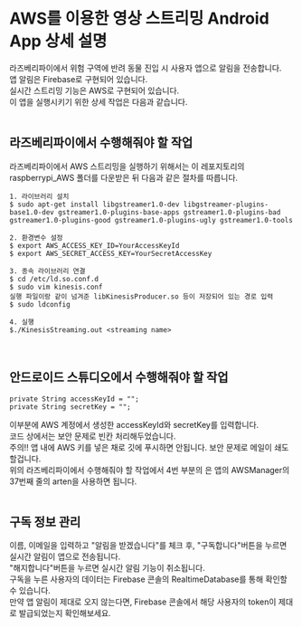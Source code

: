 # AWS를 이용한 영상 스트리밍 Android App 상세 설명
라즈베리파이에서 위험 구역에 반려 동물 진입 시 사용자 앱으로 알림을 전송합니다.<br>
앱 알림은 Firebase로 구현되어 있습니다.<br>
실시간 스트리밍 기능은 AWS로 구현되어 있습니다.<br>
이 앱을 실행시키기 위한 상세 작업은 다음과 같습니다. <br>
<br>

## 라즈베리파이에서 수행해줘야 할 작업
라즈베리파이에서 AWS 스트리밍을 실행하기 위해서는 이 레포지토리의 raspberrypi_AWS 폴더를 다운받은 뒤 다음과 같은 절차를 따릅니다.<br>
```
1. 라이브러리 설치
$ sudo apt-get install libgstreamer1.0-dev libgstreamer-plugins-base1.0-dev gstreamer1.0-plugins-base-apps gstreamer1.0-plugins-bad gstreamer1.0-plugins-good gstreamer1.0-plugins-ugly gstreamer1.0-tools

2. 환경변수 설정
$ export AWS_ACCESS_KEY_ID=YourAccessKeyId
$ export AWS_SECRET_ACCESS_KEY=YourSecretAccessKey

3. 종속 라이브러리 연결
$ cd /etc/ld.so.conf.d
$ sudo vim kinesis.conf
실행 파일이랑 같이 넘겨준 libKinesisProducer.so 등이 저장되어 있는 경로 입력
$ sudo ldconfig

4. 실행
$./KinesisStreaming.out <streaming name>
```
<br>

## 안드로이드 스튜디오에서 수행해줘야 할 작업
```
private String accessKeyId = "";
private String secretKey = "";
```
이부분에 AWS 계정에서 생성한 accessKeyId와 secretKey를 입력합니다.<br>
코드 상에서는 보안 문제로 빈칸 처리해두었습니다.<br>
주의!! 앱 내에 AWS 키를 넣은 채로 깃에 푸시하면 안됩니다. 보안 문제로 메일이 쇄도할겁니다.<br>
위의 라즈베리파이에서 수행해줘야 할 작업에서 4번 부분의 <streaming name>은 앱의 AWSManager의 37번째 줄의 arten을 사용하면 됩니다.<br>
<br>

## 구독 정보 관리
이름, 이메일을 입력하고 "알림을 받겠습니다"를 체크 후, "구독합니다"버튼을 누르면 실시간 알림이 앱으로 전송됩니다.<br>
"해지합니다"버튼을 누르면 실시간 알림 기능이 취소됩니다.<br>
구독을 누른 사용자의 데이터는 Firebase 콘솔의 RealtimeDatabase를 통해 확인할 수 있습니다.<br>
만약 앱 알림이 제대로 오지 않는다면, Firebase 콘솔에서 해당 사용자의 token이 제대로 발급되었는지 확인해보세요.<br>
